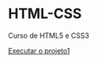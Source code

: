 # HTML-CSS
 Curso de HTML5 e CSS3

<a href="https://wallace-h.github.io/HTML-CSS/Projeto1/Android.html">Executar o projeto1</a>